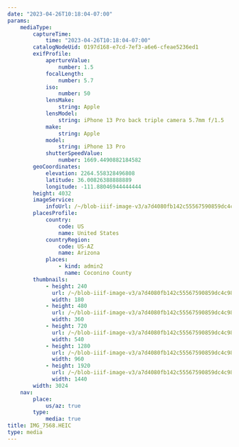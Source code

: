 ```yaml
---
date: "2023-04-26T10:18:04-07:00"
params:
    mediaType:
        captureTime:
            time: "2023-04-26T10:18:04-07:00"
        catalogNodeUid: 0197d168-e7cd-7ef3-a6e6-cfeae5236ed1
        exifProfile:
            apertureValue:
                number: 1.5
            focalLength:
                number: 5.7
            iso:
                number: 50
            lensMake:
                string: Apple
            lensModel:
                string: iPhone 13 Pro back triple camera 5.7mm f/1.5
            make:
                string: Apple
            model:
                string: iPhone 13 Pro
            shutterSpeedValue:
                number: 1669.4490882184582
        geoCoordinates:
            elevation: 2264.558328496808
            latitude: 36.00826388888889
            longitude: -111.88046944444444
        height: 4032
        imageService:
            infoUrl: /~/blob-iiif-image-v3/a7d4080fb142c55567590859dc4c98786ddf899c87ccb054fae1b08468b668f9/info.json
        placesProfile:
            country:
                code: US
                name: United States
            countryRegion:
                code: US-AZ
                name: Arizona
            places:
                - kind: admin2
                  name: Coconino County
        thumbnails:
            - height: 240
              url: /~/blob-iiif-image-v3/a7d4080fb142c55567590859dc4c98786ddf899c87ccb054fae1b08468b668f9/full/180%2C240/0/default.jpg
              width: 180
            - height: 480
              url: /~/blob-iiif-image-v3/a7d4080fb142c55567590859dc4c98786ddf899c87ccb054fae1b08468b668f9/full/360%2C480/0/default.jpg
              width: 360
            - height: 720
              url: /~/blob-iiif-image-v3/a7d4080fb142c55567590859dc4c98786ddf899c87ccb054fae1b08468b668f9/full/540%2C720/0/default.jpg
              width: 540
            - height: 1280
              url: /~/blob-iiif-image-v3/a7d4080fb142c55567590859dc4c98786ddf899c87ccb054fae1b08468b668f9/full/960%2C1280/0/default.jpg
              width: 960
            - height: 1920
              url: /~/blob-iiif-image-v3/a7d4080fb142c55567590859dc4c98786ddf899c87ccb054fae1b08468b668f9/full/1440%2C1920/0/default.jpg
              width: 1440
        width: 3024
    nav:
        place:
            us/az: true
        type:
            media: true
title: IMG_7568.HEIC
type: media
---
```

